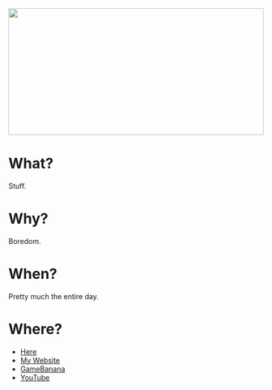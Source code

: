 <img src="./content/content.svg" width="100%" height="250">

# What?
Stuff.

# Why?
Boredom.

# When?
Pretty much the entire day.

# Where?
* [Here](https://github.com/Fasguy)
* [My Website](https://fasguy.net/)
* [GameBanana](https://gamebanana.com/members/1651913)
* [YouTube](https://youtube.com/Fasguy)